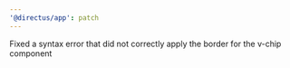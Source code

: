 ```yaml
---
'@directus/app': patch
---
```


Fixed a syntax error that did not correctly apply the border for the v-chip component
